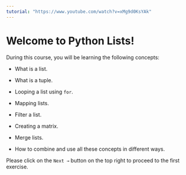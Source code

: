 ```yaml
---
tutorial: "https://www.youtube.com/watch?v=xMg9d0KsYAk"
---
```


# Welcome to Python Lists!

During this course, you will be learning the following concepts:

- What is a list.

- What is a tuple.

- Looping a list using `for`.

- Mapping lists.

- Filter a list.

- Creating a matrix.

- Merge lists.

- How to combine and use all these concepts in different ways.

Please click on the `Next →` button on the top right to proceed to the first exercise.

